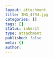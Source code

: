 ```yaml
---
layout: attachment
title: IMG_4794.jpg
categories: []
tags: []
status: inherit
type: attachment
published: false
meta: {}
author: 
---
```


